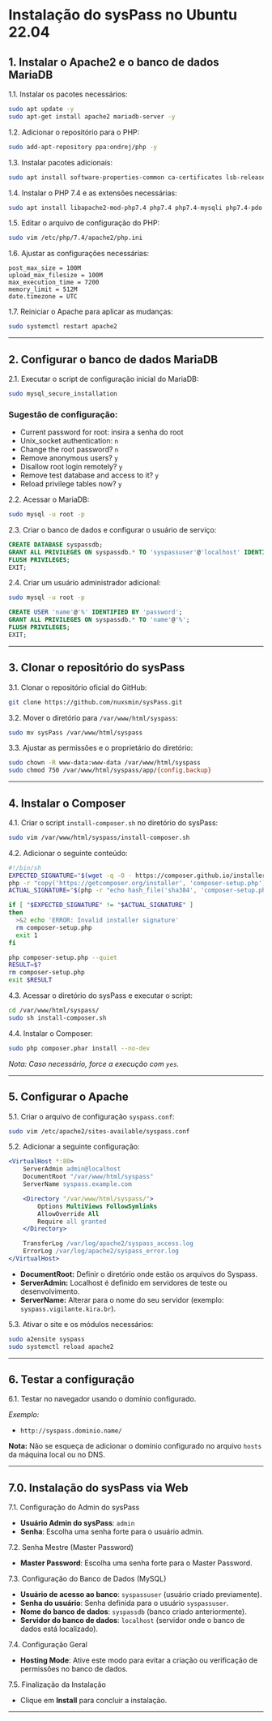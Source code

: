 # Instalação do sysPass no Ubuntu 22.04

## 1. Instalar o Apache2 e o banco de dados MariaDB

1.1. Instalar os pacotes necessários:

```bash
sudo apt update -y
sudo apt-get install apache2 mariadb-server -y
```

1.2. Adicionar o repositório para o PHP:

```bash
sudo add-apt-repository ppa:ondrej/php -y
```

1.3. Instalar pacotes adicionais:

```bash
sudo apt install software-properties-common ca-certificates lsb-release apt-transport-https -y
```

1.4. Instalar o PHP 7.4 e as extensões necessárias:

```bash
sudo apt install libapache2-mod-php7.4 php7.4 php7.4-mysqli php7.4-pdo php7.4-cgi php7.4-cli php7.4-common php7.4-gd php7.4-json php7.4-readline php7.4-curl php7.4-intl php7.4-ldap php7.4-xml php7.4-mbstring git -y
```

1.5. Editar o arquivo de configuração do PHP:

```bash
sudo vim /etc/php/7.4/apache2/php.ini
```

1.6. Ajustar as configurações necessárias:

```
post_max_size = 100M
upload_max_filesize = 100M
max_execution_time = 7200
memory_limit = 512M
date.timezone = UTC
```

1.7. Reiniciar o Apache para aplicar as mudanças:

```bash
sudo systemctl restart apache2
```

---

## 2. Configurar o banco de dados MariaDB

2.1. Executar o script de configuração inicial do MariaDB:

```bash
sudo mysql_secure_installation
```

### Sugestão de configuração:

- Current password for root: insira a senha do root
- Unix_socket authentication: `n`
- Change the root password? `n`
- Remove anonymous users? `y`
- Disallow root login remotely? `y`
- Remove test database and access to it? `y`
- Reload privilege tables now? `y`

2.2. Acessar o MariaDB:

```bash
sudo mysql -u root -p
```

2.3. Criar o banco de dados e configurar o usuário de serviço:

```sql
CREATE DATABASE syspassdb;
GRANT ALL PRIVILEGES ON syspassdb.* TO 'syspassuser'@'localhost' IDENTIFIED BY 'password';
FLUSH PRIVILEGES;
EXIT;
```

2.4. Criar um usuário administrador adicional:

```bash
sudo mysql -u root -p
```

```sql
CREATE USER 'name'@'%' IDENTIFIED BY 'password';
GRANT ALL PRIVILEGES ON syspassdb.* TO 'name'@'%';
FLUSH PRIVILEGES;
EXIT;
```

---

## 3. Clonar o repositório do sysPass

3.1. Clonar o repositório oficial do GitHub:

```bash
git clone https://github.com/nuxsmin/sysPass.git
```

3.2. Mover o diretório para `/var/www/html/syspass`:

```bash
sudo mv sysPass /var/www/html/syspass
```

3.3. Ajustar as permissões e o proprietário do diretório:

```bash
sudo chown -R www-data:www-data /var/www/html/syspass
sudo chmod 750 /var/www/html/syspass/app/{config,backup}
```

---

## 4. Instalar o Composer

4.1. Criar o script `install-composer.sh` no diretório do sysPass:

```bash
sudo vim /var/www/html/syspass/install-composer.sh
```

4.2. Adicionar o seguinte conteúdo:

```bash
#!/bin/sh
EXPECTED_SIGNATURE="$(wget -q -O - https://composer.github.io/installer.sig)"
php -r "copy('https://getcomposer.org/installer', 'composer-setup.php');"
ACTUAL_SIGNATURE="$(php -r "echo hash_file('sha384', 'composer-setup.php');")"

if [ "$EXPECTED_SIGNATURE" != "$ACTUAL_SIGNATURE" ]
then
  >&2 echo 'ERROR: Invalid installer signature'
  rm composer-setup.php
  exit 1
fi

php composer-setup.php --quiet
RESULT=$?
rm composer-setup.php
exit $RESULT
```

4.3. Acessar o diretório do sysPass e executar o script:

```bash
cd /var/www/html/syspass/
sudo sh install-composer.sh
```

4.4. Instalar o Composer:

```bash
sudo php composer.phar install --no-dev
```

*Nota: Caso necessário, force a execução com `yes`.*

---

## 5. Configurar o Apache

5.1. Criar o arquivo de configuração `syspass.conf`:

```bash
sudo vim /etc/apache2/sites-available/syspass.conf
```

5.2. Adicionar a seguinte configuração:

```apache
<VirtualHost *:80>
    ServerAdmin admin@localhost
    DocumentRoot "/var/www/html/syspass"
    ServerName syspass.example.com

    <Directory "/var/www/html/syspass/">
        Options MultiViews FollowSymlinks
        AllowOverride All
        Require all granted
    </Directory>

    TransferLog /var/log/apache2/syspass_access.log
    ErrorLog /var/log/apache2/syspass_error.log
</VirtualHost>
```

- **DocumentRoot:** Definir o diretório onde estão os arquivos do Syspass.
- **ServerAdmin:** Localhost é definido em servidores de teste ou desenvolvimento.
- **ServerName:** Alterar para o nome do seu servidor (exemplo: `syspass.vigilante.kira.br`).

5.3. Ativar o site e os módulos necessários:

```bash
sudo a2ensite syspass
sudo systemctl reload apache2
```

---

## 6. Testar a configuração

6.1. Testar no navegador usando o domínio configurado.

*Exemplo:*

- `http://syspass.dominio.name/`

**Nota:** Não se esqueça de adicionar o domínio configurado no arquivo `hosts` da máquina local ou no DNS.

---
## 7.0. Instalação do sysPass via Web

7.1. Configuração do Admin do sysPass

- **Usuário Admin do sysPass**: `admin`
- **Senha**: Escolha uma senha forte para o usuário admin.

7.2. Senha Mestre (Master Password)

- **Master Password**: Escolha uma senha forte para o Master Password.

7.3. Configuração do Banco de Dados (MySQL)

- **Usuário de acesso ao banco**: `syspassuser` (usuário criado previamente).
- **Senha do usuário**: Senha definida para o usuário `syspassuser`.
- **Nome do banco de dados**: `syspassdb` (banco criado anteriormente).
- **Servidor do banco de dados**: `localhost` (servidor onde o banco de dados está localizado).

7.4. Configuração Geral

- **Hosting Mode**: Ative este modo para evitar a criação ou verificação de permissões no banco de dados.

7.5. Finalização da Instalação

- Clique em **Install** para concluir a instalação.

---
